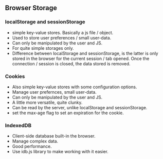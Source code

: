 ## Browser Storage

### localStorage and sessionStorage

- simple key-value stores. Basically a js file / object.
- Used to store user preferences / small user-data.
- Can only be manipulated by the user and JS.
- For quite simple storages only.
- Difference between localStorage and sessionStorage, is the latter is only stored in the browser for the current session / tab opened. Once the connection / session is closed, the data stored is removed.

### Cookies

- Also simple key-value stores with some configuration options.
- Manage user prefernces, small user-data.
- Can only be manipulated by the user and JS.
- A little more versatile, quite clunky.
- Can be read by the server, unlike localStorage and sessionStorage.
- set the max-age flag to set an expiration for the cookie.

### IndexedDB

- Client-side database built-in the browser.
- Manage complex data.
- Good performance.
- Use idb.js library to make working with it easier.
